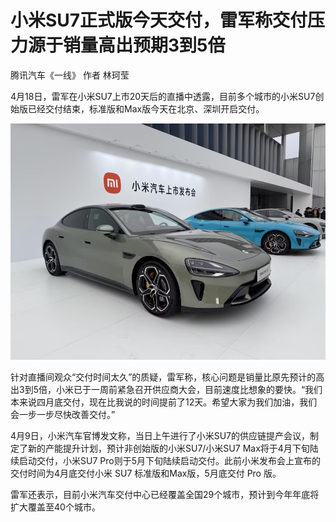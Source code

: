 # 小米SU7正式版今天交付，雷军称交付压力源于销量高出预期3到5倍

腾讯汽车《一线》 作者 林珂莹

4月18日，雷军在小米SU7上市20天后的直播中透露，目前多个城市的小米SU7创始版已经交付结束，标准版和Max版今天在北京、深圳开启交付。

![a3d72a3903ed1aa7a4e9a898bedbceaf.jpg](https://raw.githubusercontent.com/qqhsx/qqnews_image/main/2024/04/18/小米SU7正式版今天交付，雷军称交付压力源于销量高出预期3到5倍/a3d72a3903ed1aa7a4e9a898bedbceaf.jpg)

针对直播间观众“交付时间太久”的质疑，雷军称，核心问题是销量比原先预计的高出3到5倍，小米已于一周前紧急召开供应商大会，目前速度比想象的要快。“我们本来说四月底交付，现在比我说的时间提前了12天。希望大家为我们加油，我们会一步一步尽快改善交付。”

4月9日，小米汽车官博发文称，当日上午进行了小米SU7的供应链提产会议，制定了新的产能提升计划，预计非创始版的小米SU7/小米SU7
Max将于4月下旬陆续启动交付，小米SU7 Pro则于5月下旬陆续启动交付。此前小米发布会上宣布的交付时间为4月底交付小米 SU7
标准版和Max版，5月底交付 Pro 版。

雷军还表示，目前小米汽车交付中心已经覆盖全国29个城市，预计到今年年底将扩大覆盖至40个城市。

